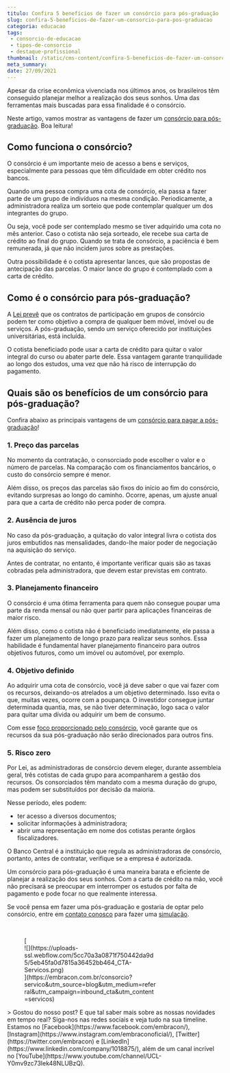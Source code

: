 ```yaml
---
titulo: Confira 5 benefícios de fazer um consórcio para pós-graduação
slug: confira-5-beneficios-de-fazer-um-consorcio-para-pos-graduacao
categoria: educacao
tags:
 - consorcio-de-educacao
 - tipos-de-consorcio
 - destaque-profissional
thumbnail: /static/cms-content/confira-5-beneficios-de-fazer-um-consorcio-para-pos-graduacao.jpeg
meta_summary: 
date: 27/09/2021
---
```

Apesar da crise econômica vivenciada nos últimos anos, os brasileiros têm conseguido planejar melhor a realização dos seus sonhos. Uma das ferramentas mais buscadas para essa finalidade é o consórcio.

Neste artigo, vamos mostrar as vantagens de fazer um [consórcio para pós-graduação](https://www.embracon.com.br/consorcio-servicos). Boa leitura!

Como funciona o consórcio?
--------------------------

O consórcio é um importante meio de acesso a bens e serviços, especialmente para pessoas que têm dificuldade em obter crédito nos bancos.

Quando uma pessoa compra uma cota de consórcio, ela passa a fazer parte de um grupo de indivíduos na mesma condição. Periodicamente, a administradora realiza um sorteio que pode contemplar qualquer um dos integrantes do grupo.

Ou seja, você pode ser contemplado mesmo se tiver adquirido uma cota no mês anterior. Caso o cotista não seja sorteado, ele recebe sua carta de crédito ao final do grupo. Quando se trata de consórcio, a paciência é bem remunerada, já que não incidem juros sobre as prestações.

Outra possibilidade é o cotista apresentar lances, que são propostas de antecipação das parcelas. O maior lance do grupo é contemplado com a carta de crédito.

Como é o consórcio para pós-graduação?
--------------------------------------

A [Lei prevê](http://www.planalto.gov.br/ccivil_03/_ato2007-2010/2008/lei/l11795.htm) que os contratos de participação em grupos de consórcio podem ter como objetivo a compra de qualquer bem móvel, imóvel ou de serviços. A pós-graduação, sendo um serviço oferecido por instituições universitárias, está incluída.

O cotista beneficiado pode usar a carta de crédito para quitar o valor integral do curso ou abater parte dele. Essa vantagem garante tranquilidade ao longo dos estudos, uma vez que não há risco de interrupção do pagamento.

Quais são os benefícios de um consórcio para pós-graduação?
-----------------------------------------------------------

Confira abaixo as principais vantagens de um [consórcio para pagar a pós-graduação](https://www.embracon.com.br/consorcio-servicos)!

### 1. Preço das parcelas

No momento da contratação, o consorciado pode escolher o valor e o número de parcelas. Na comparação com os financiamentos bancários, o custo do consórcio sempre é menor.

Além disso, os preços das parcelas são fixos do início ao fim do consórcio, evitando surpresas ao longo do caminho. Ocorre, apenas, um ajuste anual para que a carta de crédito não perca poder de compra.

### 2. Ausência de juros

No caso da pós-graduação, a quitação do valor integral livra o cotista dos juros embutidos nas mensalidades, dando-lhe maior poder de negociação na aquisição do serviço.

Antes de contratar, no entanto, é importante verificar quais são as taxas cobradas pela administradora, que devem estar previstas em contrato.

### 3. Planejamento financeiro

O consórcio é uma ótima ferramenta para quem não consegue poupar uma parte da renda mensal ou não quer partir para aplicações financeiras de maior risco.

Além disso, como o cotista não é beneficiado imediatamente, ele passa a fazer um planejamento de longo prazo para realizar seus sonhos. Essa habilidade é fundamental haver planejamento financeiro para outros objetivos futuros, como um imóvel ou automóvel, por exemplo.

### 4. Objetivo definido

Ao adquirir uma cota de consórcio, você já deve saber o que vai fazer com os recursos, deixando-os atrelados a um objetivo determinado. Isso evita o que, muitas vezes, ocorre com a poupança. O investidor consegue juntar determinada quantia, mas, se não tiver determinação, logo saca o valor para quitar uma dívida ou adquirir um bem de consumo.

Com esse [foco proporcionado pelo consórcio](https://www.embracon.com.br/blog/8-motivos-que-comprovam-que-consorcio-e-investimento), você garante que os recursos da sua pós-graduação não serão direcionados para outros fins.

### 5. Risco zero

Por Lei, as administradoras de consórcio devem eleger, durante assembleia geral, três cotistas de cada grupo para acompanharem a gestão dos recursos. Os consorciados têm mandato com a mesma duração do grupo, mas podem ser substituídos por decisão da maioria.

Nesse período, eles podem:

- ter acesso a diversos documentos;
- solicitar informações à administradora;
- abrir uma representação em nome dos cotistas perante órgãos fiscalizadores.

O Banco Central é a instituição que regula as administradoras de consórcio, portanto, antes de contratar, verifique se a empresa é autorizada.

Um consórcio para pós-graduação é uma maneira barata e eficiente de planejar a realização dos seus sonhos. Com a carta de crédito na mão, você não precisará se preocupar em interromper os estudos por falta de pagamento e pode focar no que realmente interessa.

Se você pensa em fazer uma pós-graduação e gostaria de optar pelo consórcio, entre em [contato conosco](http://chat.embracon.com.br/TAW/light/chat/embform.html) para fazer uma [simulação](https://www.embracon.com.br/consorcio-servicos).

‍

<figure class="w-richtext-figure-type-image w-richtext-align-center" style="max-width:310px">[<div>![](https://uploads-ssl.webflow.com/5cc70a3a0871f750442da9d5/5eb45fa0d7815a36452bb464_CTA-Servicos.png)</div>](https://embracon.com.br/consorcio?servico&utm_source=blog&utm_medium=referral&utm_campaign=inbound_cta&utm_content=servicos)</figure>> Gostou do nosso post? E que tal saber mais sobre as nossas novidades em tempo real? Siga-nos nas redes sociais e veja tudo na sua timeline. Estamos no [Facebook](https://www.facebook.com/embracon/), [Instagram](https://www.instagram.com/embraconoficial/), [Twitter](https://twitter.com/embracon) e [LinkedIn](https://www.linkedin.com/company/1018875/), além de um canal incrível no [YouTube](https://www.youtube.com/channel/UCL-Y0mv9zc73Iek48NLUBzQ).
